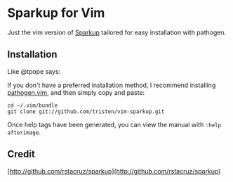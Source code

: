 Sparkup for Vim
==============
Just the vim version of [Sparkup](https://github.com/rstacruz/sparkup) tailored for easy installation with pathogen.

Installation
------------
Like @tpope says:

If you don't have a preferred installation method, I recommend
installing [pathogen.vim](https://github.com/tpope/vim-pathogen), and
then simply copy and paste:

    cd ~/.vim/bundle
    git clone git://github.com/tristen/vim-sparkup.git

Once help tags have been generated, you can view the manual with
`:help afterimage`.

Credit
------------
[http://github.com/rstacruz/sparkup](http://github.com/rstacruz/sparkup)
